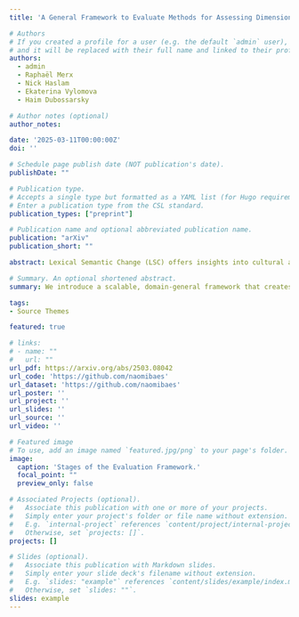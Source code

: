 ```yaml
---
title: 'A General Framework to Evaluate Methods for Assessing Dimensions of Lexical Semantic Change Using LLM-Generated Synthetic Data'

# Authors
# If you created a profile for a user (e.g. the default `admin` user), write the username (folder name) here
# and it will be replaced with their full name and linked to their profile.
authors:
  - admin
  - Raphaël Merx
  - Nick Haslam
  - Ekaterina Vylomova
  - Haim Dubossarsky

# Author notes (optional)
author_notes:

date: '2025-03-11T00:00:00Z'
doi: ''

# Schedule page publish date (NOT publication's date).
publishDate: ""

# Publication type.
# Accepts a single type but formatted as a YAML list (for Hugo requirements).
# Enter a publication type from the CSL standard.
publication_types: ["preprint"]

# Publication name and optional abbreviated publication name.
publication: "arXiv"
publication_short: ""

abstract: Lexical Semantic Change (LSC) offers insights into cultural and social dynamics. Yet, the validity of methods for measuring kinds of LSC has yet to be established due to the absence of historical benchmark datasets. To address this gap, we develop a novel three-stage evaluation framework that involves: 1) creating a scalable, domain-general methodology for generating synthetic datasets that simulate theory-driven LSC across time, leveraging In-Context Learning and a lexical database; 2) using these datasets to evaluate the effectiveness of various methods; and 3) assessing their suitability for specific dimensions and domains. We apply this framework to simulate changes across key dimensions of LSC (SIB: Sentiment, Intensity, and Breadth) using examples from psychology, and evaluate the sensitivity of selected methods to detect these artificially induced changes. Our findings support the utility of the synthetic data approach, validate the efficacy of tailored methods for detecting synthetic changes in SIB, and reveal that a state-of-the-art LSC model faces challenges in detecting affective dimensions of LSC. This framework provides a valuable tool for dimension- and domain-specific bench-marking and evaluation of LSC methods, with particular benefits for the social sciences. 

# Summary. An optional shortened abstract.
summary: We introduce a scalable, domain-general framework that creates diachronic, LLM-generated synthetic datasets to simulate theory-driven Lexical Semantic Change (LSC) and evaluates various methods for measuring kinds of LSC--using examples from psychology, we apply this framework to assess the sensitivity of a suite of methods in detecting artificially induced changes in dimensions of Sentiment, Intensity, and Breadth (SIB), ultimately identifying the most suitable approach for each dimension.

tags:
- Source Themes

featured: true

# links:
# - name: ""
#   url: ""
url_pdf: https://arxiv.org/abs/2503.08042
url_code: 'https://github.com/naomibaes'
url_dataset: 'https://github.com/naomibaes'
url_poster: ''
url_project: ''
url_slides: ''
url_source: ''
url_video: ''

# Featured image
# To use, add an image named `featured.jpg/png` to your page's folder. 
image:
  caption: 'Stages of the Evaluation Framework.'
  focal_point: ""
  preview_only: false

# Associated Projects (optional).
#   Associate this publication with one or more of your projects.
#   Simply enter your project's folder or file name without extension.
#   E.g. `internal-project` references `content/project/internal-project/index.md`.
#   Otherwise, set `projects: []`.
projects: []

# Slides (optional).
#   Associate this publication with Markdown slides.
#   Simply enter your slide deck's filename without extension.
#   E.g. `slides: "example"` references `content/slides/example/index.md`.
#   Otherwise, set `slides: ""`.
slides: example
---
```

